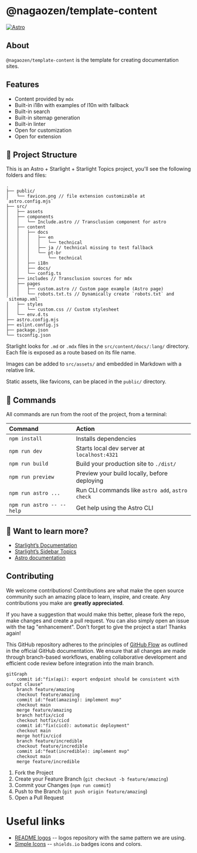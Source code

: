 # @nagaozen/template-content

[![Astro](https://img.shields.io/badge/built_by-astro-BC52EE.svg?style=for-the-badge&logo=astro)](https://astro.build/)

## About

`@nagaozen/template-content` is the template for creating documentation sites.

## Features

- Content provided by `mdx`
- Built-in i18n with examples of l10n with fallback
- Built-in search
- Built-in sitemap generation
- Built-in linter
- Open for customization
- Open for extension


## 🚀 Project Structure

This is an  Astro + Starlight + Starlight Topics project, you'll see the following folders and files:

```
.
├── public/
│   └── favicon.png // file extension customizable at `astro.config.mjs`
├── src/
│   ├── assets
│   ├── components
│   │   └── Include.astro // Transclusion component for astro
│   ├── content
│   │   ├── docs
│   │   │   ├── en
│   │   │   │   └── technical
│   │   │   ├── ja // technical missing to test fallback
│   │   │   └── pt-br
│   │   │       └── technical
│   │   ├── i18n
│   │   ├── docs/
│   │   └── config.ts
│   ├── includes // Transclusion sources for mdx
│   ├── pages
│   │   ├── custom.astro // Custom page example (Astro page)
│   │   └── robots.txt.ts // Dynamically create `robots.txt` and `sitemap.xml`
│   ├── styles
│   │   └── custom.css // Custom stylesheet
│   └── env.d.ts
├── astro.config.mjs
├── eslint.config.js
├── package.json
└── tsconfig.json
```

Starlight looks for `.md` or `.mdx` files in the `src/content/docs/:lang/` directory. Each file is exposed as a route based on its file name.

Images can be added to `src/assets/` and embedded in Markdown with a relative link.

Static assets, like favicons, can be placed in the `public/` directory.

## 🧞 Commands

All commands are run from the root of the project, from a terminal:

| Command                   | Action                                           |
|:--------------------------|:-------------------------------------------------|
| `npm install`             | Installs dependencies                            |
| `npm run dev`             | Starts local dev server at `localhost:4321`      |
| `npm run build`           | Build your production site to `./dist/`          |
| `npm run preview`         | Preview your build locally, before deploying     |
| `npm run astro ...`       | Run CLI commands like `astro add`, `astro check` |
| `npm run astro -- --help` | Get help using the Astro CLI                     |

## 👀 Want to learn more?

* [Starlight’s Documentation](https://starlight.astro.build/)
* [Starlight’s Sidebar Topics](https://starlight-sidebar-topics.netlify.app/)
* [Astro documentation](https://docs.astro.build)

## Contributing

We welcome contributions! Contributions are what make the open source community such an amazing place to learn, inspire, and create. Any contributions you make are **greatly appreciated**.

If you have a suggestion that would make this better, please fork the repo, make changes and create a pull request. You can also simply open an issue with the tag "enhancement". Don't forget to give the project a star! Thanks again!

This GitHub repository adheres to the principles of [GitHub Flow](https://docs.github.com/en/get-started/using-github/github-flow) as outlined in the official GitHub documentation. We ensure that all changes are made through branch-based workflows, enabling collaborative development and efficient code review before integration into the main branch.

```mermaid
gitGraph
    commit id:"fix(api): export endpoint should be consistent with output clause"
    branch feature/amazing
    checkout feature/amazing
    commit id:"feat(amazing): implement mvp"
    checkout main
    merge feature/amazing
    branch hotfix/cicd
    checkout hotfix/cicd
    commit id:"fix(cicd): automatic deployment"
    checkout main
    merge hotfix/cicd
    branch feature/incredible
    checkout feature/incredible
    commit id:"feat(incredible): implement mvp"
    checkout main
    merge feature/incredible
```

1. Fork the Project
1. Create your Feature Branch (`git checkout -b feature/amazing`)
1. Commit your Changes (`npm run commit`)
1. Push to the Branch (`git push origin feature/amazing`)
1. Open a Pull Request

# Useful links
* [README logos](https://stock.adobe.com/br/contributor/208853516/hasan?load_type=author) -- logos repository with the same pattern we are using.
* [Simple Icons](https://simpleicons.org/) -- `shields.io` badges icons and colors.